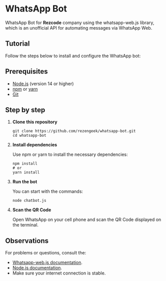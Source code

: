 # WhatsApp Bot
WhatsApp Bot for <strong>Rezcode</strong> company using the whatsapp-web.js library, which is an unofficial API for automating messages via WhatsApp Web.



## Tutorial

<p>
Follow the steps below to install and configure the WhatsApp bot:</p>

<h2>Prerequisites</h2>
<ul>
  <li><a href="https://nodejs.org/" target="_blank">Node.js</a> (version 14 or higher)</li>
  <li><a href="https://www.npmjs.com/" target="_blank">npm</a> or <a href="https://yarnpkg.com/" target="_blank">yarn</a></li>
  <li><a href="https://git-scm.com/" target="_blank">Git</a></li>
</ul>

<h2>Step by step</h2>
<ol>
  <li>
    <strong>Clone this repository</strong>
    <pre><code>git clone https://github.com/rezengeek/whatsapp-bot.git
cd whatsapp-bot</code></pre>
  </li>
  <li>
    <strong>Install dependencies</strong>
    <p>Use npm or yarn to install the necessary dependencies:</p>
    <pre><code>npm install
# or
yarn install</code></pre>
  </li>
  <li>
    <strong>Run the bot</strong>
    <p>You can start with the commands:</p>
    <pre><code>node chatbot.js
</code></pre></li>
  <li>
    <strong>Scan the QR Code</strong>
    <p>Open WhatsApp on your cell phone and scan the QR Code displayed on the terminal.</p>
  </li>
</ol>

<h2>Observations</h2>
<p>For problems or questions, consult the:</p>
<ul>
  <li> <a href="https://wwebjs.dev/" target="_blank">Whatsapp-web.js documentation</a>.</li>
  <li> <a href="https://nodejs.org/" target="_blank">Node.js documentation</a>.</li>
  <li>Make sure your internet connection is stable.</li>
</ul>

